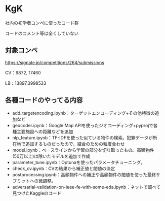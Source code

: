 # KgK
社内の初学者コンペに使ったコード群

コードのコメント等は全くしていない

## 対象コンペ
https://signate.jp/competitions/264/submissions

CV：9872, 17460

LB：13897.3998533

## 各種コードのやってる内容
- add_targetencoding.ipynb：ターゲットエンコーディング+その他特徴の追加など
- geocoder.ipynb：Google Map APIを使ったジオコーディング+pyprojで各種主要施設への距離などを追加
- nlp_feature.ipynb：TF-IDFを使った似ている物件の検索。犯罪データが所在地で追加するものだったので、結合のための粒度合わせ
- model.ipynb：ベースラインから学習の部分を切り取ったもの。高額物件(50万以上)は除いたモデルを追加で作成
- parameter_tune.ipynb：Optunaを使ったパラメータチューニング。
- check_cv.ipynb：CVの結果から補正値と閾値の決定
- postprocessing.ipynb：高額物件への補正や高額物件の閾値を使った最終サブミットへの微調整。
- adversarial-validation-on-ieee-fe-with-some-eda.ipynb：ネットで調べて見つけたKaggleのコード
